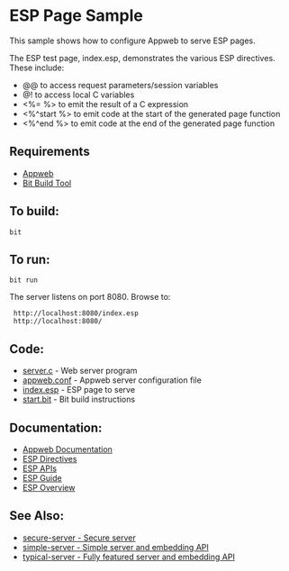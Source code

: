 ESP Page Sample
===

This sample shows how to configure Appweb to serve ESP pages.

The ESP test page, index.esp, demonstrates the various ESP directives. These include:

* @@ to access request parameters/session variables
* @! to access local C variables
* <%= %> to emit the result of a C expression
* <%^start %> to emit code at the start of the generated page function
* <%^end %> to emit code at the end of the generated page function

Requirements
---
* [Appweb](http://embedthis.com/downloads/appweb/download.ejs)
* [Bit Build Tool](http://embedthis.com/downloads/bit/download.ejs)

To build:
---
    bit 

To run:
---
    bit run

The server listens on port 8080. Browse to: 
 
     http://localhost:8080/index.esp
     http://localhost:8080/

Code:
---
* [server.c](server.c) - Web server program
* [appweb.conf](appweb.conf) - Appweb server configuration file
* [index.esp](index.esp) - ESP page to serve
* [start.bit](start.bit) - Bit build instructions

Documentation:
---
* [Appweb Documentation](http://embedthis.com/products/appweb/doc/index.html)
* [ESP Directives](http://embedthis.com/products/appweb/doc/guide/appweb/users/dir/esp.html)
* [ESP APIs](http://embedthis.com/products/appweb/doc/api/esp.html)
* [ESP Guide](http://embedthis.com/products/appweb/doc/guide/esp/users/index.html)
* [ESP Overview](http://embedthis.com/products/appweb/doc/guide/esp/users/using.html)

See Also:
---
* [secure-server - Secure server](../secure-server/README.md)
* [simple-server - Simple server and embedding API](../simple-server/README.md)
* [typical-server - Fully featured server and embedding API](../typical-server/README.md)
